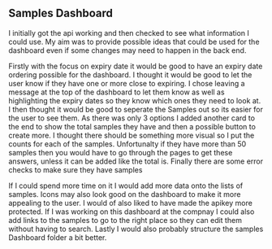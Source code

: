 ## Samples Dashboard

I initially got the api working and then checked to see what information I could use. My aim was to provide possible ideas that could be used for the dashboard even if some changes may need to happen in the back end.

Firstly with the focus on expiry date it would be good to have an expiry date ordering possible for the dashboard. I thought it would be good to let the user know if they have one or more close to expiring. I chose leaving a message at the top of the dashboard to let them know as well as highlighting the expiry dates so they know which ones they need to look at. I then thought it would be good to seperate the Samples out so its easier for the user to see them. As there was only 3 options I added another card to the end to show the total samples they have and then a possible button to create more. I thought there should be something more visual so I put the counts for each of the samples. Unfortunalty if they have more than 50 samples then you would have to go through the pages to get these answers, unless it can be added like the total is. Finally there are some error checks to make sure they have samples

If I could spend more time on it I would add more data onto the lists of samples. Icons may also look good on the dashboard to make it more appealing to the user. I would of also liked to have made the apikey more protected. If I was working on this dashboard at the compnay I could also add links to the samples to go to the right place so they can edit them without having to search. Lastly I would also probably structure the samples Dashboard folder a bit better.
